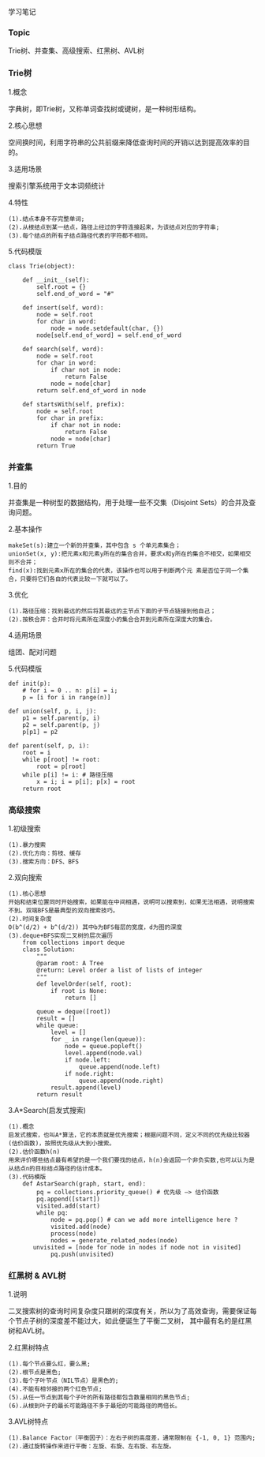学习笔记

### Topic

 Trie树、并查集、高级搜索、红黑树、AVL树
 
 ### Trie树
 
 1.概念
 
 字典树，即Trie树，又称单词查找树或键树，是一种树形结构。
 
 2.核心思想
 
 空间换时间，利用字符串的公共前缀来降低查询时间的开销以达到提高效率的目的。
 
 3.适用场景
 
 搜索引擎系统用于文本词频统计
 
 4.特性
 
    (1).结点本身不存完整单词;
    (2).从根结点到某一结点，路径上经过的字符连接起来，为该结点对应的字符串;
    (3).每个结点的所有子结点路径代表的字符都不相同。
    
5.代码模版

    class Trie(object):
  
        def __init__(self): 
            self.root = {} 
            self.end_of_word = "#" 
     
        def insert(self, word): 
            node = self.root 
            for char in word: 
                node = node.setdefault(char, {}) 
            node[self.end_of_word] = self.end_of_word 
     
        def search(self, word): 
            node = self.root 
            for char in word: 
                if char not in node: 
                    return False 
                node = node[char] 
            return self.end_of_word in node 
     
        def startsWith(self, prefix): 
            node = self.root 
            for char in prefix: 
                if char not in node: 
                    return False 
                node = node[char] 
            return True
    
### 并查集

1.目的

并查集是一种树型的数据结构，用于处理一些不交集（Disjoint Sets）的合并及查询问题。

2.基本操作

    makeSet(s):建立一个新的并查集，其中包含 s 个单元素集合；
    unionSet(x, y):把元素x和元素y所在的集合合并，要求x和y所在的集合不相交，如果相交则不合并；
    find(x):找到元素x所在的集合的代表，该操作也可以用于判断两个元 素是否位于同一个集合，只要将它们各自的代表比较一下就可以了。
    
3.优化

    (1).路径压缩：找到最远的然后将其最远的主节点下面的子节点链接到他自己；
    (2).按秩合并：合并时将元素所在深度小的集合合并到元素所在深度大的集合。
    
4.适用场景

组团、配对问题

5.代码模版

    def init(p): 
        # for i = 0 .. n: p[i] = i; 
        p = [i for i in range(n)] 
 
    def union(self, p, i, j): 
        p1 = self.parent(p, i) 
        p2 = self.parent(p, j) 
        p[p1] = p2 
 
    def parent(self, p, i): 
        root = i 
        while p[root] != root: 
            root = p[root] 
        while p[i] != i: # 路径压缩
            x = i; i = p[i]; p[x] = root 
        return root
        
### 高级搜索

1.初级搜索

    (1).暴力搜索
    (2).优化方向：剪枝、缓存
    (3).搜索方向：DFS、BFS
    
2.双向搜索

    (1).核心思想
    开始和结束位置同时开始搜索，如果能在中间相遇，说明可以搜索到，如果无法相遇，说明搜索不到。双端BFS是最典型的双向搜索技巧。
    (2).时间复杂度
    O(b^(d/2) + b^(d/2)) 其中b为BFS每层的宽度，d为图的深度
    (3).deque+BFS实现二叉树的层次遍历
        from collections import deque
        class Solution:
            """
            @param root: A Tree
            @return: Level order a list of lists of integer
            """
            def levelOrder(self, root):
                if root is None:
                    return []
                
            queue = deque([root])
            result = []
            while queue:
                level = []
                for _ in range(len(queue)):
                    node = queue.popleft()
                    level.append(node.val)
                    if node.left:
                        queue.append(node.left)
                    if node.right:
                        queue.append(node.right)
                result.append(level)
            return result
            
3.A*Search(启发式搜索)      

    (1).概念
    启发式搜索，也叫A*算法，它的本质就是优先搜索；根据问题不同，定义不同的优先级比较器(估价函数)，按照优先级从大到小搜索。
    (2).估价函数h(n)
    用来评价哪些结点最有希望的是一个我们要找的结点，h(n)会返回一个非负实数,也可以认为是从结点n的目标结点路径的估计成本。
    (3).代码模版
        def AstarSearch(graph, start, end):
            pq = collections.priority_queue() # 优先级 —> 估价函数
            pq.append([start]) 
            visited.add(start)
            while pq: 
                node = pq.pop() # can we add more intelligence here ?
                visited.add(node)
                process(node) 
                nodes = generate_related_nodes(node) 
           unvisited = [node for node in nodes if node not in visited]
                pq.push(unvisited)
                
### 红黑树 & AVL树

1.说明

二叉搜索树的查询时间复杂度只跟树的深度有关，所以为了高效查询，需要保证每个节点子树的深度差不能过大，如此便诞生了平衡二叉树，
其中最有名的是红黑树和AVL树。

2.红黑树特点

    (1).每个节点要么红，要么黑;
    (2).根节点是黑色;
    (3).每个子叶节点（NIL节点）是黑色的;
    (4).不能有相邻接的两个红色节点;
    (5).从任一节点到其每个子叶的所有路径都包含数量相同的黑色节点;
    (6).从根到叶子的最长可能路径不多于最短的可能路径的两倍长。
    
3.AVL树特点

    (1).Balance Factor（平衡因子）：左右子树的高度差，通常限制在 {-1, 0, 1} 范围内;
    (2).通过旋转操作来进行平衡：左旋、右旋、左右旋、右左旋。



    


    



